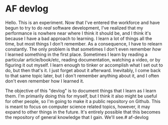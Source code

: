 # AF devlog

Hello. This is an experiment. Now that I've entered the workforce and have begun to try to do *real* software development, I've realized that my performance is nowhere near where I think it should be, and I think it's because I have a bad approach to learning. I learn a lot of things all the time, but most things I don't remember. As a consequence, I have to relearn constantly. The only problem is that sometimes I don't even remember *how* I learned something in the first place. Sometimes I learn by reading a particular article/book/etc, reading documentation, watching a video, or by figuring it out myself. I learn enough to tinker or accomplish what I set out to do, but then that's it. I just forget about it afterward. Inevitably, I come back to that same topic later, but I don't remember anything about it, and I often don't even remember how I learned it.

The objective of this "devlog" is to document things that I learn as I learn them. I'm primarily doing this for myself, but I think it also might be useful for other people, so I'm going to make it a public repository on Github. This is meant to focus on computer science related topics, however, it may expand to other things in the future. It's entirely possible that this becomes the repository of general knowledge that I gain. We'll see.# af-devlog
